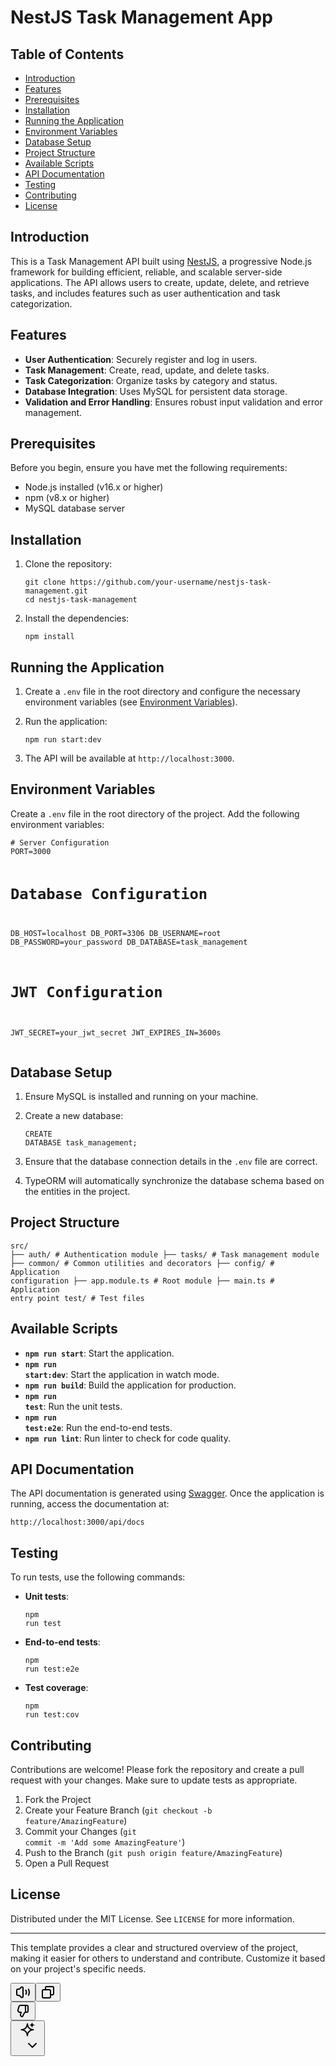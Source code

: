 <h1>NestJS Task Management App</h1>
<h2>Table of Contents</h2>
<ul><li><a rel="noopener" href="#introduction">Introduction</a></li><li><a rel="noopener" href="#features">Features</a></li><li><a rel="noopener" href="#prerequisites">Prerequisites</a></li><li><a rel="noopener" href="#installation">Installation</a></li><li><a rel="noopener" href="#running-the-application">Running the Application</a></li><li><a rel="noopener" href="#environment-variables">Environment Variables</a></li><li><a rel="noopener" href="#database-setup">Database Setup</a></li><li><a rel="noopener" href="#project-structure">Project Structure</a></li><li><a rel="noopener" href="#available-scripts">Available Scripts</a></li><li><a rel="noopener" href="#api-documentation">API Documentation</a></li><li><a rel="noopener" href="#testing">Testing</a></li><li><a rel="noopener" href="#contributing">Contributing</a></li><li><a rel="noopener" href="#license">License</a></li></ul>


<h2>Introduction</h2><p>This is a Task Management API built using <a rel="noopener" target="_new" href="https://nestjs.com/">NestJS</a>, a progressive Node.js framework for building efficient, reliable, and scalable server-side applications. The API allows users to create, update, delete, and retrieve tasks, and includes features such as user authentication and task categorization.</p><h2>Features</h2><ul><li><strong>User Authentication</strong>: Securely register and log in users.</li><li><strong>Task Management</strong>: Create, read, update, and delete tasks.</li><li><strong>Task Categorization</strong>: Organize tasks by category and status.</li><li><strong>Database Integration</strong>: Uses MySQL for persistent data storage.</li><li><strong>Validation and Error Handling</strong>: Ensures robust input validation and error management.</li></ul><h2>Prerequisites</h2><p>Before you begin, ensure you have met the following requirements:</p><ul><li>Node.js installed (v16.x or higher)</li><li>npm (v8.x or higher)</li><li>MySQL database server</li></ul><h2>Installation</h2><ol><li><p>Clone the repository:</p><pre><div class="dark bg-gray-950 rounded-md border-[0.5px] border-token-border-medium"><div class="flex items-center relative text-token-text-secondary bg-token-main-surface-secondary px-4 py-2 text-xs font-sans justify-between rounded-t-md"></div><div class="overflow-y-auto p-4" dir="ltr"><code class="!whitespace-pre hljs language-bash">git <span class="hljs-built_in">clone</span> https://github.com/your-username/nestjs-task-management.git
<span class="hljs-built_in">cd</span> nestjs-task-management
</code></div></div></pre></li><li><p>Install the dependencies:</p><pre><div class="dark bg-gray-950 rounded-md border-[0.5px] border-token-border-medium"><div class="flex items-center relative text-token-text-secondary bg-token-main-surface-secondary px-4 py-2 text-xs font-sans justify-between rounded-t-md"></div><div class="overflow-y-auto p-4" dir="ltr"><code class="!whitespace-pre hljs language-bash">npm install
</code></div></div></pre></li></ol><h2>Running the Application</h2><ol><li><p>Create a <code>.env</code> file in the root directory and configure the necessary environment variables (see <a rel="noopener" href="#environment-variables">Environment Variables</a>).</p></li><li><p>Run the application:</p><pre><div class="dark bg-gray-950 rounded-md border-[0.5px] border-token-border-medium"><div class="flex items-center relative text-token-text-secondary bg-token-main-surface-secondary px-4 py-2 text-xs font-sans justify-between rounded-t-md"></div><div class="overflow-y-auto p-4" dir="ltr"><code class="!whitespace-pre hljs language-bash">npm run start:dev
</code></div></div></pre></li><li><p>The API will be available at <code>http://localhost:3000</code>.</p></li></ol><h2>Environment Variables</h2><p>Create a <code>.env</code> file in the root directory of the project. Add the following environment variables:</p><pre><div class="dark bg-gray-950 rounded-md border-[0.5px] border-token-border-medium"><div class="flex items-center relative text-token-text-secondary bg-token-main-surface-secondary px-4 py-2 text-xs font-sans justify-between rounded-t-md"></div><div class="overflow-y-auto p-4" dir="ltr"><code class="!whitespace-pre hljs language-plaintext"># Server Configuration
PORT=3000

# Database Configuration
DB_HOST=localhost
DB_PORT=3306
DB_USERNAME=root
DB_PASSWORD=your_password
DB_DATABASE=task_management

# JWT Configuration
JWT_SECRET=your_jwt_secret
JWT_EXPIRES_IN=3600s
</code></div></div></pre><h2>Database Setup</h2><ol><li><p>Ensure MySQL is installed and running on your machine.</p></li><li><p>Create a new database:</p><pre><div class="dark bg-gray-950 rounded-md border-[0.5px] border-token-border-medium"><div class="flex items-center relative text-token-text-secondary bg-token-main-surface-secondary px-4 py-2 text-xs font-sans justify-between rounded-t-md"></div><div class="overflow-y-auto p-4" dir="ltr"><code class="!whitespace-pre hljs language-sql"><span class="hljs-keyword">CREATE</span> DATABASE task_management;
</code></div></div></pre></li><li><p>Ensure that the database connection details in the <code>.env</code> file are correct.</p></li><li><p>TypeORM will automatically synchronize the database schema based on the entities in the project.</p></li></ol><h2>Project Structure</h2><pre><div class="dark bg-gray-950 rounded-md border-[0.5px] border-token-border-medium"><div class="flex items-center relative text-token-text-secondary bg-token-main-surface-secondary px-4 py-2 text-xs font-sans justify-between rounded-t-md"></div><div class="overflow-y-auto p-4" dir="ltr"><code class="!whitespace-pre hljs language-plaintext">src/
├── auth/               # Authentication module
├── tasks/              # Task management module
├── common/             # Common utilities and decorators
├── config/             # Application configuration
├── app.module.ts       # Root module
├── main.ts             # Application entry point
test/                   # Test files
</code></div></div></pre><h2>Available Scripts</h2><ul><li><strong><code>npm run start</code></strong>: Start the application.</li><li><strong><code>npm run start:dev</code></strong>: Start the application in watch mode.</li><li><strong><code>npm run build</code></strong>: Build the application for production.</li><li><strong><code>npm run test</code></strong>: Run the unit tests.</li><li><strong><code>npm run test:e2e</code></strong>: Run the end-to-end tests.</li><li><strong><code>npm run lint</code></strong>: Run linter to check for code quality.</li></ul><h2>API Documentation</h2><p>The API documentation is generated using <a rel="noopener" target="_new" href="https://swagger.io/">Swagger</a>. Once the application is running, access the documentation at:</p><pre><div class="dark bg-gray-950 rounded-md border-[0.5px] border-token-border-medium"><div class="flex items-center relative text-token-text-secondary bg-token-main-surface-secondary px-4 py-2 text-xs font-sans justify-between rounded-t-md"></div><div class="overflow-y-auto p-4" dir="ltr"><code class="!whitespace-pre hljs language-bash">http://localhost:3000/api/docs
</code></div></div></pre><h2>Testing</h2><p>To run tests, use the following commands:</p><ul><li><p><strong>Unit tests</strong>:</p><pre><div class="dark bg-gray-950 rounded-md border-[0.5px] border-token-border-medium"><div class="flex items-center relative text-token-text-secondary bg-token-main-surface-secondary px-4 py-2 text-xs font-sans justify-between rounded-t-md"></div><div class="overflow-y-auto p-4" dir="ltr"><code class="!whitespace-pre hljs language-bash">npm run <span class="hljs-built_in">test</span>
</code></div></div></pre></li><li><p><strong>End-to-end tests</strong>:</p><pre><div class="dark bg-gray-950 rounded-md border-[0.5px] border-token-border-medium"><div class="flex items-center relative text-token-text-secondary bg-token-main-surface-secondary px-4 py-2 text-xs font-sans justify-between rounded-t-md"></div><div class="overflow-y-auto p-4" dir="ltr"><code class="!whitespace-pre hljs language-bash">npm run <span class="hljs-built_in">test</span>:e2e
</code></div></div></pre></li><li><p><strong>Test coverage</strong>:</p><pre><div class="dark bg-gray-950 rounded-md border-[0.5px] border-token-border-medium"><div class="flex items-center relative text-token-text-secondary bg-token-main-surface-secondary px-4 py-2 text-xs font-sans justify-between rounded-t-md"></div><div class="overflow-y-auto p-4" dir="ltr"><code class="!whitespace-pre hljs language-bash">npm run <span class="hljs-built_in">test</span>:cov
</code></div></div></pre></li></ul><h2>Contributing</h2><p>Contributions are welcome! Please fork the repository and create a pull request with your changes. Make sure to update tests as appropriate.</p><ol><li>Fork the Project</li><li>Create your Feature Branch (<code>git checkout -b feature/AmazingFeature</code>)</li><li>Commit your Changes (<code>git commit -m 'Add some AmazingFeature'</code>)</li><li>Push to the Branch (<code>git push origin feature/AmazingFeature</code>)</li><li>Open a Pull Request</li></ol><h2>License</h2><p>Distributed under the MIT License. See <code>LICENSE</code> for more information.</p><hr><p>This template provides a clear and structured overview of the project, making it easier for others to understand and contribute. Customize it based on your project's specific needs.</p></div></div></div></div><div class="mt-1 flex gap-3 empty:hidden -ml-2"><div class="items-center justify-start rounded-xl p-1 z-10 -mt-1 bg-token-main-surface-primary md:absolute md:border md:border-token-border-light md:hidden"><div class="flex items-center"><span class="" data-state="closed"><button class="rounded-lg text-token-text-secondary hover:bg-token-main-surface-secondary"><span class="flex h-[30px] w-[30px] items-center justify-center"><svg xmlns="http://www.w3.org/2000/svg" width="24" height="24" fill="none" viewBox="0 0 24 24" class="icon-md-heavy"><path fill="currentColor" fill-rule="evenodd" d="M11 4.91a.5.5 0 0 0-.838-.369L6.676 7.737A1 1 0 0 1 6 8H4a1 1 0 0 0-1 1v6a1 1 0 0 0 1 1h2a1 1 0 0 1 .676.263l3.486 3.196A.5.5 0 0 0 11 19.09zM8.81 3.067C10.415 1.597 13 2.735 13 4.91v14.18c0 2.175-2.586 3.313-4.19 1.843L5.612 18H4a3 3 0 0 1-3-3V9a3 3 0 0 1 3-3h1.611zm11.507 3.29a1 1 0 0 1 1.355.401A10.96 10.96 0 0 1 23 12c0 1.85-.458 3.597-1.268 5.13a1 1 0 1 1-1.768-.934A8.96 8.96 0 0 0 21 12a8.96 8.96 0 0 0-1.085-4.287 1 1 0 0 1 .402-1.356M15.799 7.9a1 1 0 0 1 1.4.2 6.48 6.48 0 0 1 1.3 3.9c0 1.313-.39 2.537-1.06 3.56a1 1 0 0 1-1.673-1.096A4.47 4.47 0 0 0 16.5 12a4.47 4.47 0 0 0-.9-2.7 1 1 0 0 1 .2-1.4" clip-rule="evenodd"></path></svg></span></button></span><span class="" data-state="closed"><button class="rounded-lg text-token-text-secondary hover:bg-token-main-surface-secondary"><span class="flex h-[30px] w-[30px] items-center justify-center"><svg xmlns="http://www.w3.org/2000/svg" width="24" height="24" fill="none" viewBox="0 0 24 24" class="icon-md-heavy"><path fill="currentColor" fill-rule="evenodd" d="M7 5a3 3 0 0 1 3-3h9a3 3 0 0 1 3 3v9a3 3 0 0 1-3 3h-2v2a3 3 0 0 1-3 3H5a3 3 0 0 1-3-3v-9a3 3 0 0 1 3-3h2zm2 2h5a3 3 0 0 1 3 3v5h2a1 1 0 0 0 1-1V5a1 1 0 0 0-1-1h-9a1 1 0 0 0-1 1zM5 9a1 1 0 0 0-1 1v9a1 1 0 0 0 1 1h9a1 1 0 0 0 1-1v-9a1 1 0 0 0-1-1z" clip-rule="evenodd"></path></svg></span></button></span><div class="flex"><span class="" data-state="closed"><button class="rounded-lg text-token-text-secondary hover:bg-token-main-surface-secondary"><span class="flex h-[30px] w-[30px] items-center justify-center"><svg xmlns="http://www.w3.org/2000/svg" width="24" height="24" fill="none" viewBox="0 0 24 24" class="icon-md-heavy"><path fill="currentColor" fill-rule="evenodd" d="M11.873 21.496a1 1 0 0 1-.992.496l-.454-.056A4 4 0 0 1 7.1 16.79L7.65 15h-.718c-2.637 0-4.553-2.508-3.859-5.052l1.364-5A4 4 0 0 1 8.296 2h9.709a3 3 0 0 1 3 3v7a3 3 0 0 1-3 3h-2c-.26 0-.5.14-.628.364zM14.005 4h-5.71a2 2 0 0 0-1.929 1.474l-1.363 5A2 2 0 0 0 6.933 13h2.072a1 1 0 0 1 .955 1.294l-.949 3.084a2 2 0 0 0 1.462 2.537l3.167-5.543a2.72 2.72 0 0 1 1.364-1.182V5a1 1 0 0 0-1-1m3 9V5c0-.35-.06-.687-.171-1h1.17a1 1 0 0 1 1 1v7a1 1 0 0 1-1 1z" clip-rule="evenodd"></path></svg></span></button></span></div><span class="" data-state="closed"><button type="button" id="radix-:r97:" aria-haspopup="menu" aria-expanded="false" data-state="closed" class="cursor-pointer h-[30px] rounded-md px-1 text-token-text-secondary hover:bg-token-main-surface-secondary"><div class="flex items-center pb-0"><div class="[&amp;_svg]:h-full [&amp;_svg]:w-full icon-md h-4 w-4"><svg xmlns="http://www.w3.org/2000/svg" width="24" height="24" fill="none" viewBox="0 0 24 24"><path fill="currentColor" d="M19.898.855a.4.4 0 0 0-.795 0c-.123 1.064-.44 1.802-.943 2.305-.503.503-1.241.82-2.306.943a.4.4 0 0 0 .001.794c1.047.119 1.801.436 2.317.942.512.504.836 1.241.93 2.296a.4.4 0 0 0 .796 0c.09-1.038.413-1.792.93-2.308.515-.516 1.269-.839 2.306-.928a.4.4 0 0 0 .001-.797c-1.055-.094-1.792-.418-2.296-.93-.506-.516-.823-1.27-.941-2.317Z"></path><path fill="currentColor" d="M12.001 1.5a1 1 0 0 1 .993.887c.313 2.77 1.153 4.775 2.5 6.146 1.34 1.366 3.3 2.223 6.095 2.47a1 1 0 0 1-.003 1.993c-2.747.238-4.75 1.094-6.123 2.467-1.373 1.374-2.229 3.376-2.467 6.123a1 1 0 0 1-1.992.003c-.248-2.795-1.105-4.754-2.47-6.095-1.372-1.347-3.376-2.187-6.147-2.5a1 1 0 0 1-.002-1.987c2.818-.325 4.779-1.165 6.118-2.504 1.339-1.34 2.179-3.3 2.504-6.118A1 1 0 0 1 12 1.5ZM6.725 11.998c1.234.503 2.309 1.184 3.21 2.069.877.861 1.56 1.888 2.063 3.076.5-1.187 1.18-2.223 2.051-3.094.871-.87 1.907-1.55 3.094-2.05-1.188-.503-2.215-1.187-3.076-2.064-.885-.901-1.566-1.976-2.069-3.21-.505 1.235-1.19 2.3-2.081 3.192-.891.89-1.957 1.576-3.192 2.082Z"></path></svg></div><span class="overflow-hidden text-clip whitespace-nowrap text-sm" style="opacity: 0; padding-left: 0px; width: 0px;">4o</span><svg xmlns="http://www.w3.org/2000/svg" width="24" height="24" fill="none" viewBox="0 0 24 24" class="icon-sm text-token-text-quaternary"><path fill="currentColor" fill-rule="evenodd" d="M5.293 9.293a1 1 0 0 1 1.414 0L12 14.586l5.293-5.293a1 1 0 1 1 1.414 1.414l-6 6a1 1 0 0 1-1.414 0l-6-6a1 1 0 0 1 0-1.414" clip-rule="evenodd"></path></svg></div></button></span></div></div></div><div class="pr-2 lg:pr-0"></div></div></div></div></div>
